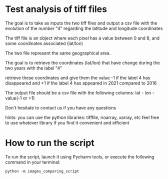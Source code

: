 # Test analysis of tiff files

The goal is to take as inputs the two tiff files and output
a csv file with the evolution of the number "4" regarding the latitude and longitude coordinates

The tiff file is an object where each pixel has a value between 0 and 8, and some coordinates associated (lat/lon)

The two file represent the same geographical area.

The goal is to retrieve the coordinates (lat/lon) that have change during the two years with the label "4"

retrieve these coordinates and give them the value -1 if the label 4 has disappeared and +1 if the label 4 has appeared
in 2021 compared to 2016

The output file should be a csv file with the following columns:
lat - lon - value(-1 or +1)

Don't hesitate to contact us if you have any questions





hints:
you can use the python libraries: tifffile, rioarray, xarray, etc
feel free to use whatever library if you find it convenient and efficient

# How to run the script
To run the script, launch it using Pycharm tools, or execute the following command in your terminal:

```
python -m images_comparing_script
```